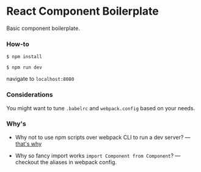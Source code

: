 # React Component Boilerplate

Basic component boilerplate.

### How-to

`$ npm install`

`$ npm run dev`

navigate to `localhost:8080`

### Considerations

You might want to tune `.babelrc` and `webpack.config` based on your needs.


### Why's

- Why not to use npm scripts over webpack CLI to run a dev server? — [that's why](https://github.com/webpack/webpack-dev-server/issues/106)

- Why so fancy import works `import Component from Component`? — checkout the aliases in webpack config.
